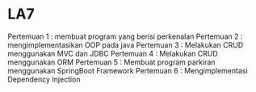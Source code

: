 # LA7
Pertemuan 1 : membuat program yang berisi perkenalan 
Pertemuan 2 : mengimplementasikan OOP pada java
Pertemuan 3 : Melakukan CRUD menggunakan MVC dan JDBC
Pertemuan 4 : Melakukan CRUD menggunakan ORM
Pertemuan 5 : Membuat program parkiran menggunakan SpringBoot Framework
Pertemuan 6 : Mengimplementasi Dependency Injection 